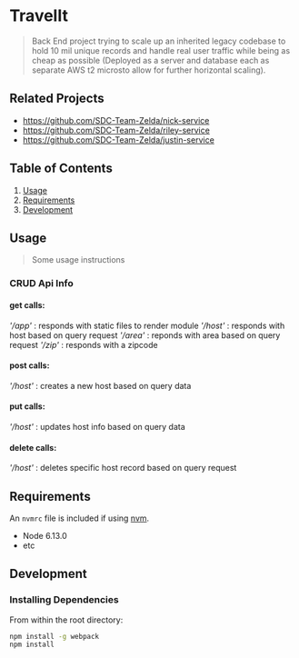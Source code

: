 # TravelIt

> Back End project trying to scale up an inherited legacy codebase to hold 10 mil unique records and handle real user traffic while being as cheap as possible (Deployed as a server and database each as separate AWS t2 microsto allow for further horizontal scaling).  

## Related Projects

  - https://github.com/SDC-Team-Zelda/nick-service
  - https://github.com/SDC-Team-Zelda/riley-service
  - https://github.com/SDC-Team-Zelda/justin-service


## Table of Contents

1. [Usage](#Usage)
1. [Requirements](#requirements)
1. [Development](#development)

## Usage

> Some usage instructions

### CRUD Api Info

  #### get calls:
  *'/app'* : responds with static files to render module
  *'/host'* : responds with host based on query request
  *'/area'* : reponds with area based on query request
  *'/zip'* : responds with a zipcode

  #### post calls:
  *'/host'* : creates a new host based on query data

  #### put calls:
  *'/host'* : updates host info based on query data

  #### delete calls:
  *'/host'* : deletes specific host record based on query request

## Requirements

An `nvmrc` file is included if using [nvm](https://github.com/creationix/nvm).

- Node 6.13.0
- etc

## Development

### Installing Dependencies

From within the root directory:

```sh
npm install -g webpack
npm install
```

